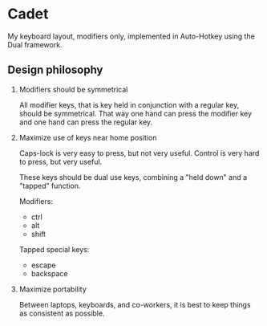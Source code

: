 Cadet
=====

My keyboard layout, modifiers only, implemented in Auto-Hotkey using the Dual
framework.

Design philosophy
-----------------

1. Modifiers should be symmetrical

    All modifier keys, that is key held in conjunction with a regular key, should
    be symmetrical.  That way one hand can press the modifier key and one hand can
    press the regular key.

2. Maximize use of keys near home position

    Caps-lock is very easy to press, but not very useful.  Control is very hard to
    press, but very useful.

    These keys should be dual use keys, combining a "held down" and a "tapped"
    function.

    Modifiers:
    - ctrl
    - alt
    - shift

    Tapped special keys:
    - escape
    - backspace

3. Maximize portability

    Between laptops, keyboards, and co-workers, it is best to keep things as
    consistent as possible.
